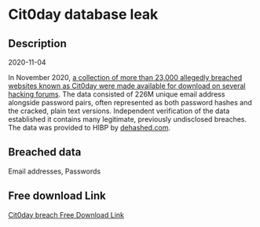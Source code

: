 # Cit0day database leak

## Description

2020-11-04

In November 2020, <a href="https://www.troyhunt.com/inside-the-cit0day-breach-collection" target="_blank" rel="noopener">a collection of more than 23,000 allegedly breached websites known as Cit0day were made available for download on several hacking forums</a>. The data consisted of 226M unique email address alongside password pairs, often represented as both password hashes and the cracked, plain text versions. Independent verification of the data established it contains many legitimate, previously undisclosed breaches. The data was provided to HIBP by <a href="https://dehashed.com/" target="_blank" rel="noopener">dehashed.com</a>.

## Breached data

Email addresses, Passwords

## Free download Link

[Cit0day breach Free Download Link](https://tinyurl.com/2b2k277t)